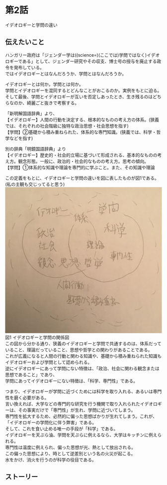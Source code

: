 # 第2話

イデオロギーと学問の違い  

## 伝えたいこと  

ハンガリー政府は「ジェンダー学は((science=)(ここでは)学問ではなく)イデオロギーである」として、ジェンダー研究やその収支、博士号の授与を廃止する政令を発布している。  
ではイデオロギーとはなんだろうか、学問とはなんだろうか。

イデオロギーとは何か。学問とは何か。  
学問とイデオロギーを混同するとどんなことがおこるのか。実例をもとに迫る。  
そして最後、学問とイデオロギーが互いを否定しあったとき、生き残るのはどちらなのか、綺麗ごと抜きで考察する。  

「新明解国語辞典」より、  
【イデオロギー】人間の行動を決定する、根本的なものの考え方の体系。(狭義では、それぞれの社会階級に独特な政治思想・社会思想を指す)  
【学問】②基礎から積み重ねられた、体系的な専門知識。(狭義では、科学・哲学などを指す)  

別の辞典「明鏡国語辞典」より  
【イデオロギー】歴史的・社会的立場に基づいて形成される、基本的なものの考え方。観念形態。一般に、政治的・社会的なものの考え方。思考の傾向。  
【学問】①体系的な知識や理論を専門的に学ぶこと。また、その知識や理論  

この定義をもとに、イデオロギーと学問の違いを図に表したものが図1である。(私の主観も交じってると思う)  
![img/1.png](img/1.png)  
図1 イデオロギーと学問の関係図  
この図から分かる通り、狭義のイデオロギーと学問で共通するのは、体系だっていること、理論だっていること、思想や哲学との関わりがあることである。  
これが広義になると人間の行動と関わる知識や、基礎から積み重ねられた知識もイデオロギーおよび学問として認められる。  
逆にイデオロギーにあって学問にない特徴は、「政治、社会に関わる観念または思想であること」であり、  
学問にあってイデオロギーにない特徴は、「科学、専門性」である。  

つまり、イデオロギーが学問に近づくためには科学を取り入れる、あるいは専門性を磨く必要がある。  
言い換えれば、大学などの専門的な研究を行う機関で取り入れられたイデオロギーは、その事実だけで「専門性」が生れ、学問に近づいてしまう。  
専門性を拡大するため、必然的に偏った思想ばかりが生れてしまう。これが、「イデオロギーの学問化に伴う弊害」である。  
そして、これを食い止める唯一の手段が「科学」である。  
イデオロギーを天ぷら油、学問を天ぷらに例えるなら、大学はキッチンに例えられる。  
専門性は温度に例えられ、偏った思想が光、熱として放出される。  
この偏った思想により、時として逆差別という名の火災が起こる。  
水をかけ、消火を行うのが科学の役目である。

## ストーリー
